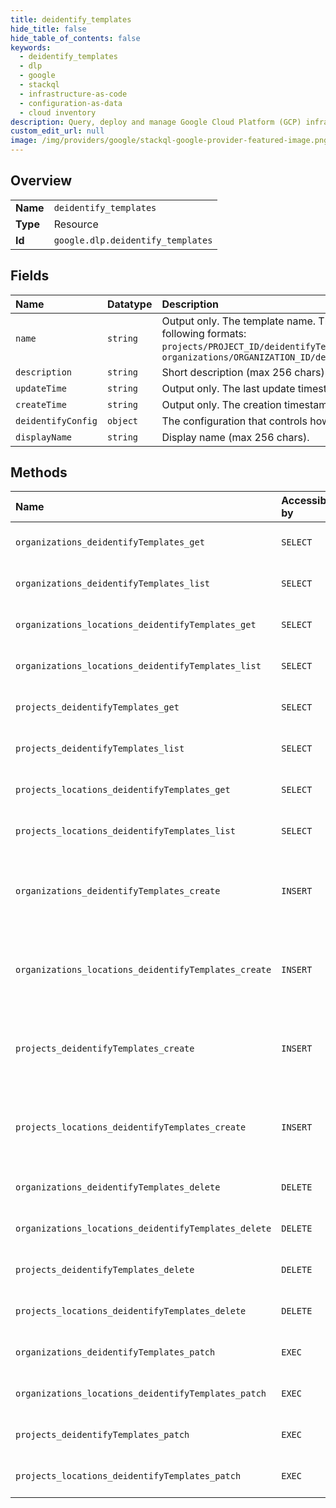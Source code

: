 ```yaml
---
title: deidentify_templates
hide_title: false
hide_table_of_contents: false
keywords:
  - deidentify_templates
  - dlp
  - google    
  - stackql
  - infrastructure-as-code
  - configuration-as-data
  - cloud inventory
description: Query, deploy and manage Google Cloud Platform (GCP) infrastructure and resources using SQL
custom_edit_url: null
image: /img/providers/google/stackql-google-provider-featured-image.png
---
```

  
    

## Overview
<table><tbody>
<tr><td><b>Name</b></td><td><code>deidentify_templates</code></td></tr>
<tr><td><b>Type</b></td><td>Resource</td></tr>
<tr><td><b>Id</b></td><td><code>google.dlp.deidentify_templates</code></td></tr>
</tbody></table>

## Fields
| Name | Datatype | Description |
|:-----|:---------|:------------|
| `name` | `string` | Output only. The template name. The template will have one of the following formats: `projects/PROJECT_ID/deidentifyTemplates/TEMPLATE_ID` OR `organizations/ORGANIZATION_ID/deidentifyTemplates/TEMPLATE_ID` |
| `description` | `string` | Short description (max 256 chars). |
| `updateTime` | `string` | Output only. The last update timestamp of an inspectTemplate. |
| `createTime` | `string` | Output only. The creation timestamp of an inspectTemplate. |
| `deidentifyConfig` | `object` | The configuration that controls how the data will change. |
| `displayName` | `string` | Display name (max 256 chars). |
## Methods
| Name | Accessible by | Required Params | Description |
|:-----|:--------------|:----------------|:------------|
| `organizations_deidentifyTemplates_get` | `SELECT` | `deidentifyTemplatesId, organizationsId` | Gets a DeidentifyTemplate. See https://cloud.google.com/dlp/docs/creating-templates-deid to learn more. |
| `organizations_deidentifyTemplates_list` | `SELECT` | `organizationsId` | Lists DeidentifyTemplates. See https://cloud.google.com/dlp/docs/creating-templates-deid to learn more. |
| `organizations_locations_deidentifyTemplates_get` | `SELECT` | `deidentifyTemplatesId, locationsId, organizationsId` | Gets a DeidentifyTemplate. See https://cloud.google.com/dlp/docs/creating-templates-deid to learn more. |
| `organizations_locations_deidentifyTemplates_list` | `SELECT` | `locationsId, organizationsId` | Lists DeidentifyTemplates. See https://cloud.google.com/dlp/docs/creating-templates-deid to learn more. |
| `projects_deidentifyTemplates_get` | `SELECT` | `deidentifyTemplatesId, projectsId` | Gets a DeidentifyTemplate. See https://cloud.google.com/dlp/docs/creating-templates-deid to learn more. |
| `projects_deidentifyTemplates_list` | `SELECT` | `projectsId` | Lists DeidentifyTemplates. See https://cloud.google.com/dlp/docs/creating-templates-deid to learn more. |
| `projects_locations_deidentifyTemplates_get` | `SELECT` | `deidentifyTemplatesId, locationsId, projectsId` | Gets a DeidentifyTemplate. See https://cloud.google.com/dlp/docs/creating-templates-deid to learn more. |
| `projects_locations_deidentifyTemplates_list` | `SELECT` | `locationsId, projectsId` | Lists DeidentifyTemplates. See https://cloud.google.com/dlp/docs/creating-templates-deid to learn more. |
| `organizations_deidentifyTemplates_create` | `INSERT` | `organizationsId` | Creates a DeidentifyTemplate for reusing frequently used configuration for de-identifying content, images, and storage. See https://cloud.google.com/dlp/docs/creating-templates-deid to learn more. |
| `organizations_locations_deidentifyTemplates_create` | `INSERT` | `locationsId, organizationsId` | Creates a DeidentifyTemplate for reusing frequently used configuration for de-identifying content, images, and storage. See https://cloud.google.com/dlp/docs/creating-templates-deid to learn more. |
| `projects_deidentifyTemplates_create` | `INSERT` | `projectsId` | Creates a DeidentifyTemplate for reusing frequently used configuration for de-identifying content, images, and storage. See https://cloud.google.com/dlp/docs/creating-templates-deid to learn more. |
| `projects_locations_deidentifyTemplates_create` | `INSERT` | `locationsId, projectsId` | Creates a DeidentifyTemplate for reusing frequently used configuration for de-identifying content, images, and storage. See https://cloud.google.com/dlp/docs/creating-templates-deid to learn more. |
| `organizations_deidentifyTemplates_delete` | `DELETE` | `deidentifyTemplatesId, organizationsId` | Deletes a DeidentifyTemplate. See https://cloud.google.com/dlp/docs/creating-templates-deid to learn more. |
| `organizations_locations_deidentifyTemplates_delete` | `DELETE` | `deidentifyTemplatesId, locationsId, organizationsId` | Deletes a DeidentifyTemplate. See https://cloud.google.com/dlp/docs/creating-templates-deid to learn more. |
| `projects_deidentifyTemplates_delete` | `DELETE` | `deidentifyTemplatesId, projectsId` | Deletes a DeidentifyTemplate. See https://cloud.google.com/dlp/docs/creating-templates-deid to learn more. |
| `projects_locations_deidentifyTemplates_delete` | `DELETE` | `deidentifyTemplatesId, locationsId, projectsId` | Deletes a DeidentifyTemplate. See https://cloud.google.com/dlp/docs/creating-templates-deid to learn more. |
| `organizations_deidentifyTemplates_patch` | `EXEC` | `deidentifyTemplatesId, organizationsId` | Updates the DeidentifyTemplate. See https://cloud.google.com/dlp/docs/creating-templates-deid to learn more. |
| `organizations_locations_deidentifyTemplates_patch` | `EXEC` | `deidentifyTemplatesId, locationsId, organizationsId` | Updates the DeidentifyTemplate. See https://cloud.google.com/dlp/docs/creating-templates-deid to learn more. |
| `projects_deidentifyTemplates_patch` | `EXEC` | `deidentifyTemplatesId, projectsId` | Updates the DeidentifyTemplate. See https://cloud.google.com/dlp/docs/creating-templates-deid to learn more. |
| `projects_locations_deidentifyTemplates_patch` | `EXEC` | `deidentifyTemplatesId, locationsId, projectsId` | Updates the DeidentifyTemplate. See https://cloud.google.com/dlp/docs/creating-templates-deid to learn more. |
